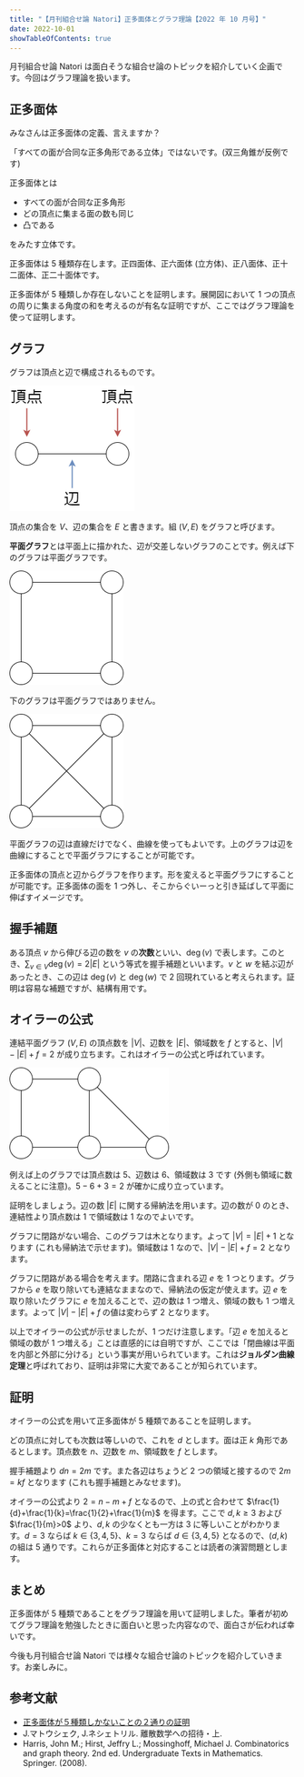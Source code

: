 ```yaml
---
title: "【月刊組合せ論 Natori】正多面体とグラフ理論【2022 年 10 月号】"
date: 2022-10-01
showTableOfContents: true
---
```


月刊組合せ論 Natori は面白そうな組合せ論のトピックを紹介していく企画です。今回はグラフ理論を扱います。

## 正多面体

みなさんは正多面体の定義、言えますか？

「すべての面が合同な正多角形である立体」ではないです。(双三角錐が反例です)

正多面体とは

- すべての面が合同な正多角形
- どの頂点に集まる面の数も同じ
- 凸である

をみたす立体です。

正多面体は 5 種類存在します。正四面体、正六面体 (立方体)、正八面体、正十二面体、正二十面体です。

正多面体が 5 種類しか存在しないことを証明します。展開図において 1 つの頂点の周りに集まる角度の和を考えるのが有名な証明ですが、ここではグラフ理論を使って証明します。

## グラフ

グラフは頂点と辺で構成されるものです。

![](./iNbBbMM.png)

頂点の集合を $V$、辺の集合を $E$ と書きます。組 $(V,E)$ をグラフと呼びます。

**平面グラフ**とは平面上に描かれた、辺が交差しないグラフのことです。例えば下のグラフは平面グラフです。

![](./sLI5t27.png)

下のグラフは平面グラフではありません。

![](./DCfQjgm.png)

平面グラフの辺は直線だけでなく、曲線を使ってもよいです。上のグラフは辺を曲線にすることで平面グラフにすることが可能です。

正多面体の頂点と辺からグラフを作ります。形を変えると平面グラフにすることが可能です。正多面体の面を 1 つ外し、そこからぐいーっと引き延ばして平面に伸ばすイメージです。

## 握手補題

ある頂点 $v$ から伸びる辺の数を $v$ の**次数**といい、$\deg(v)$ で表します。このとき、$\sum_{v\in V}\deg(v)=2|E|$ という等式を握手補題といいます。$v$ と $w$ を結ぶ辺があったとき、この辺は $\deg(v)$ と $\deg(w)$ で 2 回現れていると考えられます。証明は容易な補題ですが、結構有用です。

## オイラーの公式

連結平面グラフ $(V,E)$ の頂点数を $|V|$、辺数を $|E|$、領域数を $f$ とすると、$|V|-|E|+f=2$ が成り立ちます。これはオイラーの公式と呼ばれています。

![](./U21el98.png)

例えば上のグラフでは頂点数は 5、辺数は 6、領域数は 3 です (外側も領域に数えることに注意)。$5-6+3=2$ が確かに成り立っています。

証明をしましょう。辺の数 $|E|$ に関する帰納法を用います。辺の数が 0 のとき、連結性より頂点数は 1 で領域数は 1 なのでよいです。

グラフに閉路がない場合、このグラフは木となります。よって $|V|=|E|+1$ となります (これも帰納法で示せます)。領域数は 1 なので、$|V|-|E|+f=2$ となります。

グラフに閉路がある場合を考えます。閉路に含まれる辺 $e$ を 1 つとります。グラフから $e$ を取り除いても連結なままなので、帰納法の仮定が使えます。辺 $e$ を取り除いたグラフに $e$ を加えることで、辺の数は 1 つ増え、領域の数も 1 つ増えます。よって $|V|-|E|+f$ の値は変わらず 2 となります。

以上でオイラーの公式が示せましたが、1 つだけ注意します。「辺 $e$ を加えると領域の数が 1 つ増える」ことは直感的には自明ですが、ここでは「閉曲線は平面を内部と外部に分ける」という事実が用いられています。これは**ジョルダン曲線定理**と呼ばれており、証明は非常に大変であることが知られています。

## 証明

オイラーの公式を用いて正多面体が 5 種類であることを証明します。

どの頂点に対しても次数は等しいので、これを $d$ とします。面は正 $k$ 角形であるとします。頂点数を $n$、辺数を $m$、領域数を $f$ とします。

握手補題より $dn=2m$ です。また各辺はちょうど 2 つの領域と接するので $2m=kf$ となります (これも握手補題とみなせます)。

オイラーの公式より $2=n-m+f$ となるので、上の式と合わせて $\frac{1}{d}+\frac{1}{k}=\frac{1}{2}+\frac{1}{m}$ を得ます。ここで $d,k\ge 3$ および $\frac{1}{m}>0$ より、$d,k$ の少なくとも一方は 3 に等しいことがわかります。$d=3$ ならば $k\in \{3,4,5\}$、$k=3$ ならば $d\in \{3,4,5\}$ となるので、$(d,k)$ の組は 5 通りです。これらが正多面体と対応することは読者の演習問題とします。

## まとめ

正多面体が 5 種類であることをグラフ理論を用いて証明しました。筆者が初めてグラフ理論を勉強したときに面白いと思った内容なので、面白さが伝われば幸いです。

今後も月刊組合せ論 Natori では様々な組合せ論のトピックを紹介していきます。お楽しみに。

## 参考文献

- [正多面体が５種類しかないことの２通りの証明](https://manabitimes.jp/math/899)
- J.マトウシェク, J.ネシェトリル. 離散数学への招待・上.
- Harris, John M.; Hirst, Jeffry L.; Mossinghoff, Michael J. Combinatorics and graph theory. 2nd ed. Undergraduate Texts in Mathematics. Springer. (2008).
